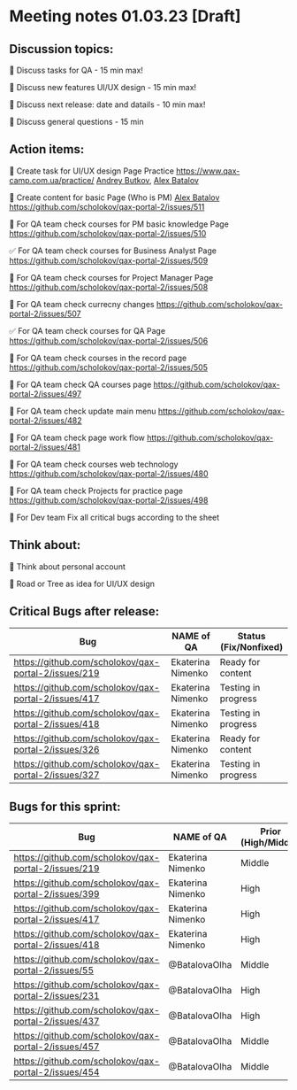 # Meeting notes 01.03.23 [Draft] 

## Discussion topics: 

:black_square_button: Discuss tasks for QA - 15 min max!

:black_square_button: Discuss new features UI/UX design - 15 min max!

:black_square_button: Discuss next release: date and datails - 10 min max! 

:black_square_button: Discuss general questions - 15 min 


## Action items:

:black_square_button:  Create task for UI/UX design Page Practice https://www.qax-camp.com.ua/practice/ [Andrey Butkov](https://github.com/ButKoff), [Alex Batalov](https://github.com/ABatalov)  

:black_square_button: Create content for basic Page (Who is PM)  [Alex Batalov](https://github.com/ABatalov) https://github.com/scholokov/qax-portal-2/issues/511

:black_square_button: For QA team  check courses for PM basic knowledge Page https://github.com/scholokov/qax-portal-2/issues/510 

:white_check_mark: For QA team check courses for Business Analyst Page https://github.com/scholokov/qax-portal-2/issues/509 

:black_square_button: For QA team check courses for Project Manager Page https://github.com/scholokov/qax-portal-2/issues/508 

:black_square_button: For QA team check currecny changes https://github.com/scholokov/qax-portal-2/issues/507 

:white_check_mark: For QA team check courses for QA Page https://github.com/scholokov/qax-portal-2/issues/506 

:black_square_button: For QA team check courses in the record page https://github.com/scholokov/qax-portal-2/issues/505 

:black_square_button: For QA team check QA courses page https://github.com/scholokov/qax-portal-2/issues/497 

:black_square_button: For QA team check update main menu https://github.com/scholokov/qax-portal-2/issues/482

:black_square_button: For QA team check page work flow https://github.com/scholokov/qax-portal-2/issues/481 

:black_square_button: For QA team check courses web technology https://github.com/scholokov/qax-portal-2/issues/480 

:black_square_button: For QA team check Projects for practice page https://github.com/scholokov/qax-portal-2/issues/498 

:black_square_button: For Dev team Fix all critical bugs according to the sheet   

## Think about:  

:black_square_button: Think about personal account 

:black_square_button: Road or Tree as idea for UI/UX design  

## Critical Bugs after release:  

| Bug                |   NAME of QA   | Status (Fix/Nonfixed) |
|---------------------|---------|------| 
|https://github.com/scholokov/qax-portal-2/issues/219|Ekaterina Nimenko |  Ready for content |
|https://github.com/scholokov/qax-portal-2/issues/417|Ekaterina Nimenko | Testing in progress|
|https://github.com/scholokov/qax-portal-2/issues/418|Ekaterina Nimenko | Testing in progress | 
|https://github.com/scholokov/qax-portal-2/issues/326|Ekaterina Nimenko | Ready for content |
|https://github.com/scholokov/qax-portal-2/issues/327|Ekaterina Nimenko |Testing in progress |  

## Bugs for this sprint: 
| Bug                |   NAME of QA   | Prior (High/Middle)|Status  |
|--------------------|----------------|----------| -------------|
| https://github.com/scholokov/qax-portal-2/issues/219|Ekaterina Nimenko| Middle  | Ready for content | 
| https://github.com/scholokov/qax-portal-2/issues/399|Ekaterina Nimenko| High    | Ready for content |
| https://github.com/scholokov/qax-portal-2/issues/417|Ekaterina Nimenko| High    | Testing in progress |
| https://github.com/scholokov/qax-portal-2/issues/418|Ekaterina Nimenko| High    | Testing in progress|
| https://github.com/scholokov/qax-portal-2/issues/55 |@BatalovaOlha| Middle  | Ready for documentation |
| https://github.com/scholokov/qax-portal-2/issues/231|@BatalovaOlha| High    | Ready for review |
| https://github.com/scholokov/qax-portal-2/issues/437|@BatalovaOlha| High    | Need more info |
| https://github.com/scholokov/qax-portal-2/issues/457|@BatalovaOlha| Middle  | Ready for documentation |
| https://github.com/scholokov/qax-portal-2/issues/454|@BatalovaOlha| Middle  | Ready for Dev|
